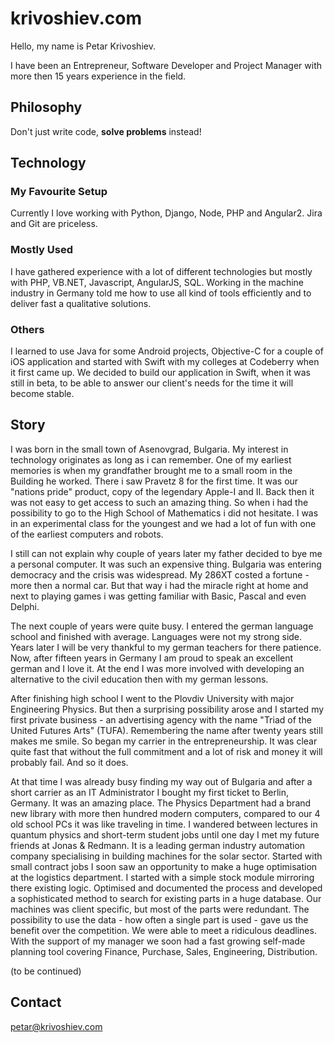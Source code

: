 # krivoshiev.com

Hello, my name is Petar Krivoshiev. 

I have been an Entrepreneur, Software Developer and Project Manager with more then 15 years experience in the field.

## Philosophy

Don't just write code, **solve problems** instead!

## Technology

### My Favourite Setup
Currently I love working with Python, Django, Node, PHP and Angular2. Jira and Git are priceless.

### Mostly Used
I have gathered experience with a lot of different technologies but mostly with PHP, VB.NET, Javascript, 
AngularJS, SQL. Working in the machine industry in Germany told me how to use all kind of tools efficiently
and to deliver fast a qualitative solutions.

### Others
I learned to use Java for some Android projects, Objective-C for a couple of iOS application and
started with Swift with my colleges at Codeberry when it first came up. We decided to build our application in Swift, 
when it was still in beta, to be able to answer our client's needs for the time it will become stable.


## Story
I was born in the small town of Asenovgrad, Bulgaria. My interest in technology originates as long as i can remember.
One of my earliest memories is when my grandfather brought me to a small room in the Building he worked.
There i saw Pravetz 8 for the first time. It was our "nations pride" product, copy of the legendary Apple-I and II.
Back then it was not easy to get access to such an amazing thing. So when i had the possibility to go to the 
High School of Mathematics i did not hesitate. I was in an experimental class for the youngest and 
we had a lot of fun with one of the earliest computers and robots.

I still can not explain why couple of years later my father decided to bye me a personal computer. It was such an expensive
thing. Bulgaria was entering democracy and the crisis was widespread. My 286XT costed a fortune - more then a normal car.
But that way i had the miracle right at home and next to playing games i was getting familiar with Basic, Pascal and 
even Delphi.

The next couple of years were quite busy. I entered the german language school and finished with average. 
Languages were not my strong side. Years later I will be very thankful to my german teachers for there patience.
Now, after fifteen years in Germany I am proud to speak an excellent german and I love it. At the end I was more involved
with developing an alternative to the civil education then with my german lessons.
 
After finishing high school I went to the Plovdiv University with major Engineering Physics. But then a surprising 
possibility arose and I started my first private business - an advertising agency with the name 
"Triad of the United Futures Arts" (TUFA). Remembering the name after twenty years still makes me smile. So began my
carrier in the entrepreneurship. It was clear quite fast that without the full commitment and a lot of risk and money it
will probably fail. And so it does.

At that time I was already busy finding my way out of Bulgaria and after a short carrier as an IT Administrator I bought
my first ticket to Berlin, Germany. It was an amazing place. The Physics Department had a brand new library with more
then hundred modern computers, compared to our 4 old school PCs it was like traveling in time. I wandered between lectures
in quantum physics and short-term student jobs until one day I met my future friends at Jonas & Redmann. It is a leading
german industry automation company specialising in building machines for the solar sector. Started with small 
contract jobs I soon saw an opportunity to make a huge optimisation at the logistics department. I started with a simple 
stock module mirroring there existing logic. Optimised and documented the process and developed a sophisticated method
to search for existing parts in a huge database. Our machines was client specific, but most of the parts were redundant.
The possibility to use the data - how often a single part is used - gave us the benefit over the competition. We were able
to meet a ridiculous deadlines. With the support of my manager we soon had a fast growing self-made planning tool covering
Finance, Purchase, Sales, Engineering, Distribution. 

(to be continued)

## Contact

[petar@krivoshiev.com](mailto:petar@krivoshiev.com)



<!---

```markdown
Syntax highlighted code block

# Header 1
## Header 2
### Header 3

- Bullet
- List

1. Number
2. List

**Bold** and _Italic_ and `Code` text

[Link](url) and ![Image](src)
```
-->